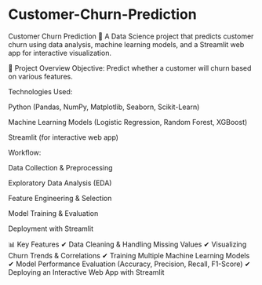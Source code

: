 # Customer-Churn-Prediction
Customer Churn Prediction 🚀
A Data Science project that predicts customer churn using data analysis, machine learning models, and a Streamlit web app for interactive visualization.

📌 Project Overview
Objective: Predict whether a customer will churn based on various features.

Technologies Used:

Python (Pandas, NumPy, Matplotlib, Seaborn, Scikit-Learn)

Machine Learning Models (Logistic Regression, Random Forest, XGBoost)

Streamlit (for interactive web app)

Workflow:

Data Collection & Preprocessing

Exploratory Data Analysis (EDA)

Feature Engineering & Selection

Model Training & Evaluation

Deployment with Streamlit

📊 Key Features
✔ Data Cleaning & Handling Missing Values
✔ Visualizing Churn Trends & Correlations
✔ Training Multiple Machine Learning Models
✔ Model Performance Evaluation (Accuracy, Precision, Recall, F1-Score)
✔ Deploying an Interactive Web App with Streamlit

